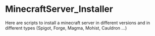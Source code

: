 # MinecraftServer_Installer
Here are scripts to install a minecraft server in different versions and in different types (Spigot, Forge, Magma, Mohist, Cauldron ...)

